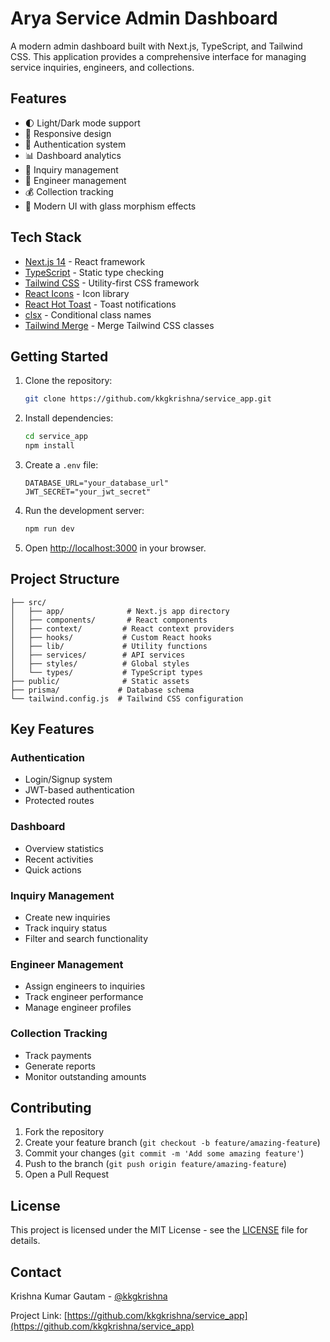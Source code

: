 # Arya Service Admin Dashboard

A modern admin dashboard built with Next.js, TypeScript, and Tailwind CSS. This application provides a comprehensive interface for managing service inquiries, engineers, and collections.

## Features

- 🌓 Light/Dark mode support
- 📱 Responsive design
- 🔐 Authentication system
- 📊 Dashboard analytics
- 📝 Inquiry management
- 👥 Engineer management
- 💰 Collection tracking
- 🎨 Modern UI with glass morphism effects

## Tech Stack

- [Next.js 14](https://nextjs.org/) - React framework
- [TypeScript](https://www.typescriptlang.org/) - Static type checking
- [Tailwind CSS](https://tailwindcss.com/) - Utility-first CSS framework
- [React Icons](https://react-icons.github.io/react-icons/) - Icon library
- [React Hot Toast](https://react-hot-toast.com/) - Toast notifications
- [clsx](https://github.com/lukeed/clsx) - Conditional class names
- [Tailwind Merge](https://github.com/dcastil/tailwind-merge) - Merge Tailwind CSS classes

## Getting Started

1. Clone the repository:

   ```bash
   git clone https://github.com/kkgkrishna/service_app.git
   ```

2. Install dependencies:

   ```bash
   cd service_app
   npm install
   ```

3. Create a `.env` file:

   ```env
   DATABASE_URL="your_database_url"
   JWT_SECRET="your_jwt_secret"
   ```

4. Run the development server:

   ```bash
   npm run dev
   ```

5. Open [http://localhost:3000](http://localhost:3000) in your browser.

## Project Structure

```
├── src/
│   ├── app/              # Next.js app directory
│   ├── components/       # React components
│   ├── context/         # React context providers
│   ├── hooks/           # Custom React hooks
│   ├── lib/             # Utility functions
│   ├── services/        # API services
│   ├── styles/          # Global styles
│   └── types/           # TypeScript types
├── public/              # Static assets
├── prisma/             # Database schema
└── tailwind.config.js  # Tailwind CSS configuration
```

## Key Features

### Authentication

- Login/Signup system
- JWT-based authentication
- Protected routes

### Dashboard

- Overview statistics
- Recent activities
- Quick actions

### Inquiry Management

- Create new inquiries
- Track inquiry status
- Filter and search functionality

### Engineer Management

- Assign engineers to inquiries
- Track engineer performance
- Manage engineer profiles

### Collection Tracking

- Track payments
- Generate reports
- Monitor outstanding amounts

## Contributing

1. Fork the repository
2. Create your feature branch (`git checkout -b feature/amazing-feature`)
3. Commit your changes (`git commit -m 'Add some amazing feature'`)
4. Push to the branch (`git push origin feature/amazing-feature`)
5. Open a Pull Request

## License

This project is licensed under the MIT License - see the [LICENSE](LICENSE) file for details.

## Contact

Krishna Kumar Gautam - [@kkgkrishna](https://github.com/kkgkrishna)

Project Link: [https://github.com/kkgkrishna/service_app](https://github.com/kkgkrishna/service_app)
